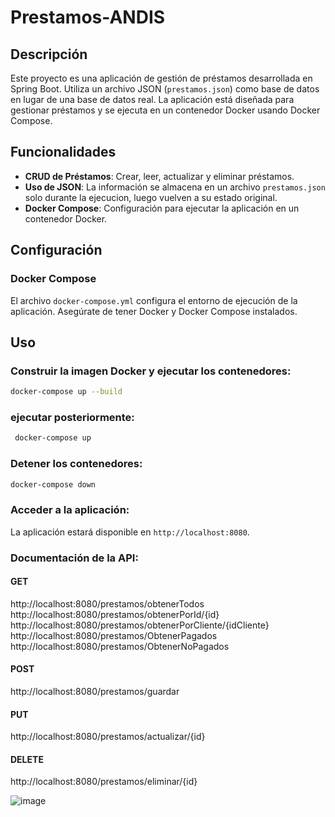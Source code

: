 # Prestamos-ANDIS

## Descripción

Este proyecto es una aplicación de gestión de préstamos desarrollada en Spring Boot. Utiliza un archivo JSON (`prestamos.json`) como base de datos en lugar de una base de datos real. La aplicación está diseñada para gestionar préstamos y se ejecuta en un contenedor Docker usando Docker Compose.

## Funcionalidades

- **CRUD de Préstamos**: Crear, leer, actualizar y eliminar préstamos.
- **Uso de JSON**: La información se almacena en un archivo `prestamos.json` solo durante la ejecucion, luego vuelven a su estado original.
- **Docker Compose**: Configuración para ejecutar la aplicación en un contenedor Docker.

## Configuración

### Docker Compose

El archivo `docker-compose.yml` configura el entorno de ejecución de la aplicación. Asegúrate de tener Docker y Docker Compose instalados.

## Uso

### **Construir la imagen Docker y ejecutar los contenedores**:

   ```bash
   docker-compose up --build
```

### **ejecutar posteriormente**:

   ```bash
    docker-compose up
```

### **Detener los contenedores**:

   ```bash
   docker-compose down
```

### **Acceder a la aplicación**:

La aplicación estará disponible en `http://localhost:8080`.

### **Documentación de la API**:

#### GET
http://localhost:8080/prestamos/obtenerTodos
http://localhost:8080/prestamos/obtenerPorId/{id}
http://localhost:8080/prestamos/obtenerPorCliente/{idCliente}
http://localhost:8080/prestamos/ObtenerPagados
http://localhost:8080/prestamos/ObtenerNoPagados

#### POST
http://localhost:8080/prestamos/guardar

#### PUT
http://localhost:8080/prestamos/actualizar/{id}

#### DELETE
http://localhost:8080/prestamos/eliminar/{id}

![image](https://github.com/user-attachments/assets/07ed4517-567b-4c7d-9cd5-956fbf87ebd2)

